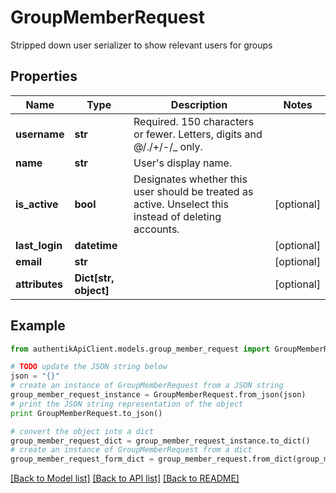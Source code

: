 # GroupMemberRequest

Stripped down user serializer to show relevant users for groups

## Properties
Name | Type | Description | Notes
------------ | ------------- | ------------- | -------------
**username** | **str** | Required. 150 characters or fewer. Letters, digits and @/./+/-/_ only. | 
**name** | **str** | User&#39;s display name. | 
**is_active** | **bool** | Designates whether this user should be treated as active. Unselect this instead of deleting accounts. | [optional] 
**last_login** | **datetime** |  | [optional] 
**email** | **str** |  | [optional] 
**attributes** | **Dict[str, object]** |  | [optional] 

## Example

```python
from authentikApiClient.models.group_member_request import GroupMemberRequest

# TODO update the JSON string below
json = "{}"
# create an instance of GroupMemberRequest from a JSON string
group_member_request_instance = GroupMemberRequest.from_json(json)
# print the JSON string representation of the object
print GroupMemberRequest.to_json()

# convert the object into a dict
group_member_request_dict = group_member_request_instance.to_dict()
# create an instance of GroupMemberRequest from a dict
group_member_request_form_dict = group_member_request.from_dict(group_member_request_dict)
```
[[Back to Model list]](../README.md#documentation-for-models) [[Back to API list]](../README.md#documentation-for-api-endpoints) [[Back to README]](../README.md)



